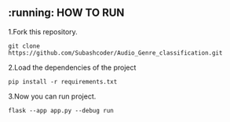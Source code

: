 <h2 id="how_to_run"> :running: HOW TO RUN</h2>
1.Fork this repository.

 ```console
git clone https://github.com/Subashcoder/Audio_Genre_classification.git
```

2.Load the dependencies of the project

```console
pip install -r requirements.txt
```

3.Now you can run project.

```console
flask --app app.py --debug run
```
 
